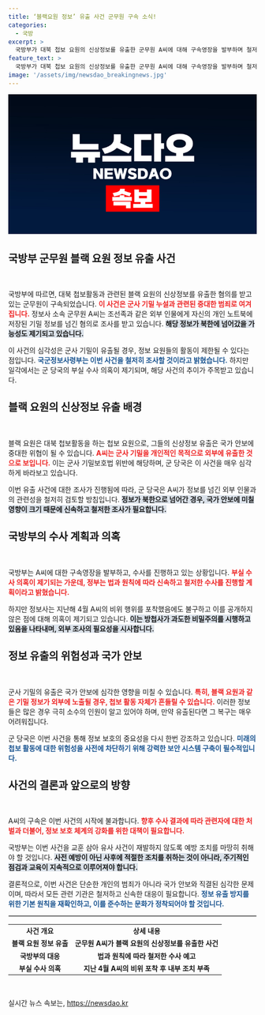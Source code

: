 ```yaml
---
title: ‘블랙요원 정보’ 유출 사건 군무원 구속 소식!
categories:
  - 국방
excerpt: >
  국방부가 대북 첩보 요원의 신상정보를 유출한 군무원 A씨에 대해 구속영장을 발부하며 철저 수사를 예고했다. 그러나 비위 행위 포착 후 무관심과 부실 수사 의혹이 제기되며 군 당국의 신뢰성에 심각한 타격이 우려되고 있다.
feature_text: >
  국방부가 대북 첩보 요원의 신상정보를 유출한 군무원 A씨에 대해 구속영장을 발부하며 철저 수사를 예고했다. 그러나 비위 행위 포착 후 무관심과 부실 수사 의혹이 제기되며 군 당국의 신뢰성에 심각한 타격이 우려되고 있다.
image: '/assets/img/newsdao_breakingnews.jpg'
---
```


<p><img src="/assets/img/newsdao_breakingnews.jpg" alt="pcversion 속보" /></p>

<h2 data-ke-size="size26">국방부 군무원 블랙 요원 정보 유출 사건</h2>

<p data-ke-size="size16">&nbsp;</p> 

<p>국방부에 따르면, 대북 첩보활동과 관련된 블랙 요원의 신상정보를 유출한 혐의를 받고 있는 군무원이 구속되었습니다. <b><span style="color: #ee2323;">이 사건은 군사 기밀 누설과 관련된 중대한 범죄로 여겨집니다.</span></b> 정보사 소속 군무원 A씨는 조선족과 같은 외부 인물에게 자신의 개인 노트북에 저장된 기밀 정보를 넘긴 혐의로 조사를 받고 있습니다. <b><span style="background-color: #21538527;">해당 정보가 북한에 넘어갔을 가능성도 제기되고 있습니다.</span></b></p>

<p>이 사건의 심각성은 군사 기밀이 유출될 경우, 정보 요원들의 활동이 제한될 수 있다는 점입니다. <b><span style="color: #1a5490;">국군정보사령부는 이번 사건을 철저히 조사할 것이라고 밝혔습니다.</span></b> 하지만 일각에서는 군 당국의 부실 수사 의혹이 제기되며, 해당 사건의 추이가 주목받고 있습니다.</p>

<h2 data-ke-size="size26">블랙 요원의 신상정보 유출 배경</h2>

<p data-ke-size="size16">&nbsp;</p> 

<p>블랙 요원은 대북 첩보활동을 하는 첩보 요원으로, 그들의 신상정보 유출은 국가 안보에 중대한 위협이 될 수 있습니다. <b><span style="color: #ee2323;">A씨는 군사 기밀을 개인적인 목적으로 외부에 유출한 것으로 보입니다.</span></b> 이는 군사 기밀보호법 위반에 해당하며, 군 당국은 이 사건을 매우 심각하게 바라보고 있습니다.</p>

<p>이번 유출 사건에 대한 조사가 진행됨에 따라, 군 당국은 A씨가 정보를 넘긴 외부 인물과의 관련성을 철저히 검토할 방침입니다. <b><span style="background-color: #21538527;">정보가 북한으로 넘어간 경우, 국가 안보에 미칠 영향이 크기 때문에 신속하고 철저한 조사가 필요합니다.</span></b> </p>

<h2 data-ke-size="size26">국방부의 수사 계획과 의혹</h2>

<p data-ke-size="size16">&nbsp;</p> 

<p>국방부는 A씨에 대한 구속영장을 발부하고, 수사를 진행하고 있는 상황입니다. <b><span style="color: #ee2323;">부실 수사 의혹이 제기되는 가운데, 정부는 법과 원칙에 따라 신속하고 철저한 수사를 진행할 계획이라고 밝혔습니다.</span></b> </p>

<p>하지만 정보사는 지난해 4월 A씨의 비위 행위를 포착했음에도 불구하고 이를 공개하지 않은 점에 대해 의혹이 제기되고 있습니다. <b><span style="background-color: #21538527;">이는 방첩사가 과도한 비밀주의를 시행하고 있음을 나타내며, 외부 조사의 필요성을 시사합니다.</span></b></p>

<h2 data-ke-size="size26">정보 유출의 위험성과 국가 안보</h2>

<p data-ke-size="size16">&nbsp;</p> 

<p>군사 기밀의 유출은 국가 안보에 심각한 영향을 미칠 수 있습니다. <b><span style="color: #ee2323;">특히, 블랙 요원과 같은 기밀 정보가 외부에 노출될 경우, 첩보 활동 자체가 흔들릴 수 있습니다.</span></b> 이러한 정보들은 많은 경우 극히 소수의 인원이 알고 있어야 하며, 만약 유출된다면 그 복구는 매우 어려워집니다.</p>

<p>군 당국은 이번 사건을 통해 정보 보호의 중요성을 다시 한번 강조하고 있습니다. <b><span style="color: #1a5490;">미래의 첩보 활동에 대한 위험성을 사전에 차단하기 위해 강력한 보안 시스템 구축이 필수적입니다.</span></b></p>

<h2 data-ke-size="size26">사건의 결론과 앞으로의 방향</h2>

<p data-ke-size="size16">&nbsp;</p> 

<p>A씨의 구속은 이번 사건의 시작에 불과합니다. <b><span style="color: #ee2323;">향후 수사 결과에 따라 관련자에 대한 처벌과 더불어, 정보 보호 체계의 강화를 위한 대책이 필요합니다.</span></b> </p>

<p>국방부는 이번 사건을 교훈 삼아 유사 사건이 재발하지 않도록 예방 조치를 마땅히 취해야 할 것입니다. <b><span style="background-color: #21538527;">사전 예방이 아닌 사후에 적절한 조치를 취하는 것이 아니라, 주기적인 점검과 교육이 지속적으로 이루어져야 합니다.</span></b> </p>

<p>결론적으로, 이번 사건은 단순한 개인의 범죄가 아니라 국가 안보와 직결된 심각한 문제이며, 따라서 모든 관련 기관은 철저하고 신속한 대응이 필요합니다. <b><span style="color: #1a5490;">정보 유출 방지를 위한 기본 원칙을 재확인하고, 이를 준수하는 문화가 정착되어야 할 것입니다.</span></b></p>

<hr style="border: 1px solid #ccc; margin-bottom: 15px;">

<table style="width: 100%; border-collapse: collapse; margin-bottom: 15px;">
    <tr>
        <td style="text-align: center; height: 17px;"><b>사건 개요</b></td>
        <td style="text-align: center; height: 17px;"><b>상세 내용</b></td>
    </tr>
    <tr>
        <td style="text-align: center; height: 17px;"><b>블랙 요원 정보 유출</b></td>
        <td style="text-align: center; height: 17px;"><b>군무원 A씨가 블랙 요원의 신상정보를 유출한 사건</b></td>
    </tr>
    <tr>
        <td style="text-align: center; height: 17px;"><b>국방부의 대응</b></td>
        <td style="text-align: center; height: 17px;"><b>법과 원칙에 따라 철저한 수사 예고</b></td>
    </tr>
    <tr>
        <td style="text-align: center; height: 17px;"><b>부실 수사 의혹</b></td>
        <td style="text-align: center; height: 17px;"><b>지난 4월 A씨의 비위 포착 후 내부 조치 부족</b></td>
    </tr>
</table>

<p data-ke-size="size16">&nbsp;</p>
실시간 뉴스 속보는, <a href="https://newsdao.kr" rel="dofollow">https://newsdao.kr</a>



